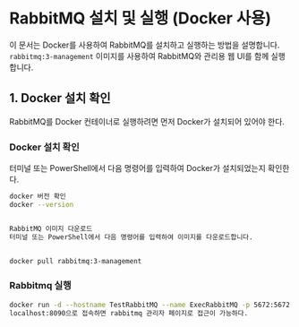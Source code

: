 # RabbitMQ 설치 및 실행 (Docker 사용)

이 문서는 Docker를 사용하여 RabbitMQ를 설치하고 실행하는 방법을 설명합니다. `rabbitmq:3-management` 이미지를 사용하여 RabbitMQ와 관리용 웹 UI를 함께 실행합니다.

## 1. Docker 설치 확인

RabbitMQ를 Docker 컨테이너로 실행하려면 먼저 Docker가 설치되어 있어야 한다.

### Docker 설치 확인
터미널 또는 PowerShell에서 다음 명령어를 입력하여 Docker가 설치되었는지 확인한다.

```bash
docker 버전 확인
docker --version


RabbitMQ 이미지 다운로드
터미널 또는 PowerShell에서 다음 명령어를 입력하여 이미지를 다운로드합니다.


docker pull rabbitmq:3-management
```

### Rabbitmq 실행
```bash
docker run -d --hostname TestRabbitMQ --name ExecRabbitMQ -p 5672:5672 -p 8090:15672 rabbitmq:3-management
localhost:8090으로 접속하면 rabbitmq 관리자 페이지로 접근이 가능하다.
```
